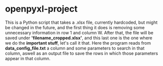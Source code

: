 # openpyxl-project

This is a Python script that takes a .xlsx file, currently hardcoded, but might be changed in the future, and the first thing it does is removing some unnecessary information in row 1 and column W. After that, the file will be saved under **'filename_cropped.xlsx'**, and this last one is the one where we do the **important stuff**, let's call it that. Here the program reads from **data_config_file.txt** a column and some parameters to search in that column, aswell as an output file to save the rows in which those parameters appear in that column.